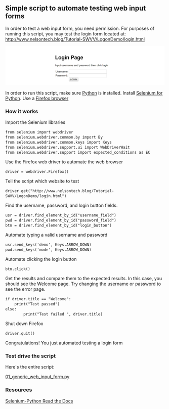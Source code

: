 ## Simple script to automate testing web input forms

In order to test a web input form, you need permission.  For purposes of running this script, you may test the login form located at:  http://www.nelsontech.blog/Tutorial-SWVV/LogonDemo/login.html

![screen shot of login page](images/loginPage3.png)

In order to run this script, make sure [Python](https://www.python.org/downloads/) is installed.  Install [Selenium for Python](https://selenium-python.readthedocs.io/installation.html).  Use a [Firefox browser](https://www.mozilla.org/en-US/firefox/)

### How it works

Import the Selenium libraries

```
from selenium import webdriver
from selenium.webdriver.common.by import By
from selenium.webdriver.common.keys import Keys
from selenium.webdriver.support.ui import WebDriverWait
from selenium.webdriver.support import expected_conditions as EC
```
Use the Firefox web driver to automate the web browser
```
driver = webdriver.Firefox()
```
Tell the script which website to test
```
driver.get("http://www.nelsontech.blog/Tutorial-SWVV/LogonDemo/login.html")
```
Find the username, password, and login button fields.
```
usr = driver.find_element_by_id("username_field")
pwd = driver.find_element_by_id("password_field")
btn = driver.find_element_by_id("login_button")
```
Automate typing a valid username and password
```
usr.send_keys('demo', Keys.ARROW_DOWN)
pwd.send_keys('mode', Keys.ARROW_DOWN)
```
Automate clicking the login button
```
btn.click()
```
Get the results and compare them to the expected results.  In this case, you should see the Welcome page.  Try changing the username or password to see the error page.
```
if driver.title == "Welcome":
	print("Test passed")
else:
        print("Test failed ", driver.title)
```
Shut down Firefox
```
driver.quit()
```
Congratulations!  You just automated testing a login form

### Test drive the script

Here's the entire script:

[01_generic_web_input_form.py](code/01_generic_web_input_form.py)

### Resources

[Selenium-Python Read the Docs](https://selenium-python.readthedocs.io/navigating.html)

